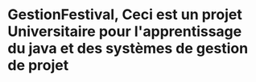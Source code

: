 # GestionFestival, Ceci est un projet Universitaire pour l'apprentissage du java et des systèmes de gestion de projet
